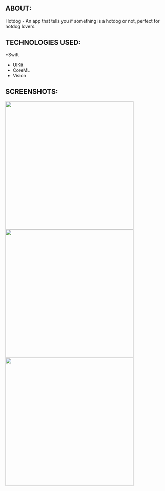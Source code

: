 ABOUT:
---
Hotdog - An app that tells you if something is a hotdog or not, perfect for hotdog lovers.

TECHNOLOGIES USED:
---

*Swift
* UIKit
* CoreML
* Vision
  
SCREENSHOTS:
---

<img src="https://github.com/user-attachments/assets/57c4b3cf-81ae-484a-96ac-d3e6216f0ebd" width="400">

<img src="https://github.com/user-attachments/assets/76713be7-c795-4bc3-aae5-19ac7d1f3a12" width="400">

<img src="https://github.com/user-attachments/assets/6278f107-0516-424f-87f4-a25e66e19327" width="400">

